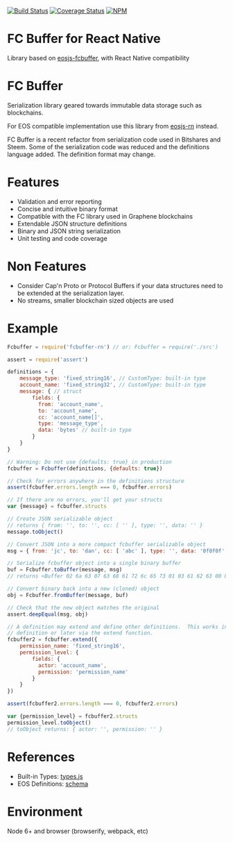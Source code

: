 [![Build Status](https://travis-ci.org/Game-X-Coin/eosjs-fcbuffer-rn.svg?branch=master)](https://travis-ci.org/Game-X-Coin/eosjs-fcbuffer-rn)
[![Coverage Status](https://coveralls.io/repos/github/Game-X-Coin/eosjs-fcbuffer-rn/badge.svg?branch=master)](https://coveralls.io/github/Game-X-Coin/eosjs-fcbuffer-rn?branch=master)
[![NPM](https://img.shields.io/npm/v/fcbuffer.svg)](https://www.npmjs.org/package/fcbuffer)

# FC Buffer for React Native

Library based on [eosjs-fcbuffer](https://github.com/EOSIO/eosjs-fcbuffer), with React Native compatibility

# FC Buffer

Serialization library geared towards immutable data storage such as blockchains.

For EOS compatible implementation use this library from [eosjs-rn](https://github.com/Game-X-Coin/eosjs-rn) instead.

FC Buffer is a recent refactor from serialization code used in Bitshares and
Steem.  Some of the serialization code was reduced and the definitions language
added.  The definition format may change.

# Features

- Validation and error reporting
- Concise and intuitive binary format
- Compatible with the FC library used in Graphene blockchains
- Extendable JSON structure definitions
- Binary and JSON string serialization
- Unit testing and code coverage

# Non Features

- Consider Cap'n Proto or Protocol Buffers if your data structures need to
  be extended at the serialization layer.
- No streams, smaller blockchain sized objects are used

# Example

```javascript
Fcbuffer = require('fcbuffer-rn') // or: Fcbuffer = require('./src')

assert = require('assert')

definitions = {
    message_type: 'fixed_string16', // CustomType: built-in type
    account_name: 'fixed_string32', // CustomType: built-in type
    message: { // struct
        fields: {
          from: 'account_name',
          to: 'account_name',
          cc: 'account_name[]',
          type: 'message_type',
          data: 'bytes' // built-in type
        }
    }
}

// Warning: Do not use {defaults: true} in production
fcbuffer = Fcbuffer(definitions, {defaults: true})

// Check for errors anywhere in the definitions structure
assert(fcbuffer.errors.length === 0, fcbuffer.errors)

// If there are no errors, you'll get your structs
var {message} = fcbuffer.structs

// Create JSON serializable object
// returns { from: '', to: '', cc: [ '' ], type: '', data: '' }
message.toObject()

// Convert JSON into a more compact fcbuffer serializable object
msg = { from: 'jc', to: 'dan', cc: [ 'abc' ], type: '', data: '0f0f0f' }

// Serialize fcbuffer object into a single binary buffer
buf = Fcbuffer.toBuffer(message, msg)
// returns <Buffer 02 6a 63 07 63 68 61 72 6c 65 73 01 03 61 62 63 00 03 0f 0f 0f>

// Convert binary back into a new (cloned) object
obj = Fcbuffer.fromBuffer(message, buf)

// Check that the new object matches the original
assert.deepEqual(msg, obj)

// A definition may extend and define other definitions.  This works in the initial
// definition or later via the extend function.
fcbuffer2 = fcbuffer.extend({
    permission_name: 'fixed_string16',
    permission_level: {
        fields: {
          actor: 'account_name',
          permission: 'permission_name'
        }
    }
})

assert(fcbuffer2.errors.length === 0, fcbuffer2.errors)

var {permission_level} = fcbuffer2.structs
permission_level.toObject()
// toObject returns: { actor: '', permission: '' }

```

# References

- Built-in Types: [types.js](./src/types.js)
- EOS Definitions: [schema](https://github.com/EOSIO/eosjs-json/blob/master/schema)

# Environment

Node 6+ and browser (browserify, webpack, etc)
